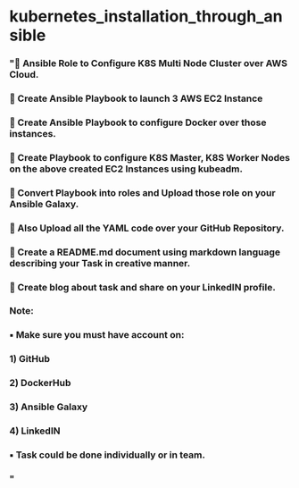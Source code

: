 # kubernetes_installation_through_ansible
### "📌 Ansible Role to Configure K8S Multi Node Cluster over AWS Cloud.
### 🔅 Create Ansible Playbook to launch 3 AWS EC2 Instance
### 🔅 Create Ansible Playbook to configure Docker over those instances.
### 🔅 Create Playbook to configure K8S Master, K8S Worker Nodes on the above created EC2 Instances using kubeadm.
### 🔅 Convert Playbook into roles and Upload those role on your Ansible Galaxy. 
### 🔅 Also Upload all the YAML code over your GitHub Repository.
### 🔅 Create a README.md document using markdown language describing your Task in creative manner. 
### 🔅 Create blog about task and share on your LinkedIN profile.

### Note: 
### ▪️ Make sure you must have account on:
### 1) GitHub
### 2) DockerHub
### 3) Ansible Galaxy
### 4) LinkedIN
### ▪️ Task could be done individually or in team.
### "
